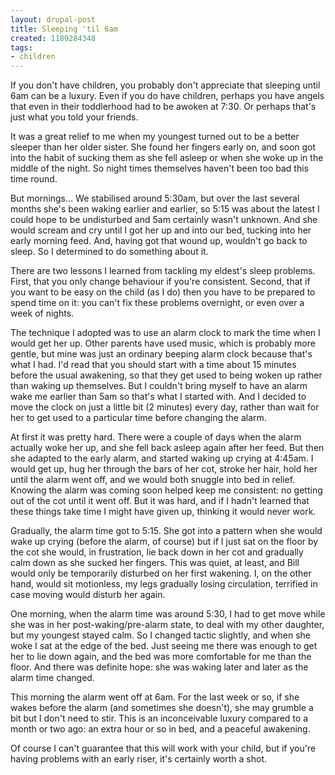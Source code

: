 ```yaml
---
layout: drupal-post
title: Sleeping 'til 6am
created: 1189284348
tags:
- children
---
```

If you don't have children, you probably don't appreciate that sleeping until 6am can be a luxury. Even if you do have children, perhaps you have angels that even in their toddlerhood had to be awoken at 7:30. Or perhaps that's just what you told your friends.

It was a great relief to me when my youngest turned out to be a better sleeper than her older sister. She found her fingers early on, and soon got into the habit of sucking them as she fell asleep or when she woke up in the middle of the night. So night times themselves haven't been too bad this time round.

But mornings... We stabilised around 5:30am, but over the last several months she's been waking earlier and earlier, so 5:15 was about the latest I could hope to be undisturbed and 5am certainly wasn't unknown. And she would scream and cry until I got her up and into our bed, tucking into her early morning feed. And, having got that wound up, wouldn't go back to sleep. So I determined to do something about it.

<!--break-->

There are two lessons I learned from tackling my eldest's sleep problems. First, that you only change behaviour if you're consistent. Second, that if you want to be easy on the child (as I do) then you have to be prepared to spend time on it: you can't fix these problems overnight, or even over a week of nights.

The technique I adopted was to use an alarm clock to mark the time when I would get her up. Other parents have used music, which is probably more gentle, but mine was just an ordinary beeping alarm clock because that's what I had. I'd read that you should start with a time about 15 minutes before the usual awakening, so that they get used to being woken up rather than waking up themselves. But I couldn't bring myself to have an alarm wake me earlier than 5am so that's what I started with. And I decided to move the clock on just a little bit (2 minutes) every day, rather than wait for her to get used to a particular time before changing the alarm.

At first it was pretty hard. There were a couple of days when the alarm actually woke her up, and she fell back asleep again after her feed. But then she adapted to the early alarm, and started waking up crying at 4:45am. I would get up, hug her through the bars of her cot, stroke her hair, hold her until the alarm went off, and we would both snuggle into bed in relief. Knowing the alarm was coming soon helped keep me consistent: no getting out of the cot until it went off. But it was hard, and if I hadn't learned that these things take time I might have given up, thinking it would never work.

Gradually, the alarm time got to 5:15. She got into a pattern when she would wake up crying (before the alarm, of course) but if I just sat on the floor by the cot she would, in frustration, lie back down in her cot and gradually calm down as she sucked her fingers. This was quiet, at least, and Bill would only be temporarily disturbed on her first wakening. I, on the other hand, would sit motionless, my legs gradually losing circulation, terrified in case moving would disturb her again.

One morning, when the alarm time was around 5:30, I had to get move while she was in her post-waking/pre-alarm state, to deal with my other daughter, but my youngest stayed calm. So I changed tactic slightly, and when she woke I sat at the edge of the bed. Just seeing me there was enough to get her to lie down again, and the bed was more comfortable for me than the floor. And there was definite hope: she was waking later and later as the alarm time changed.

This morning the alarm went off at 6am. For the last week or so, if she wakes before the alarm (and sometimes she doesn't), she may grumble a bit but I don't need to stir. This is an inconceivable luxury compared to a month or two ago: an extra hour or so in bed, and a peaceful awakening.

Of course I can't guarantee that this will work with your child, but if you're having problems with an early riser, it's certainly worth a shot.
